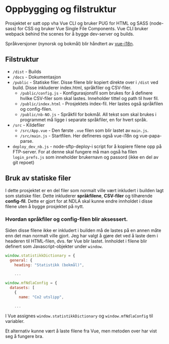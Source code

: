 # Oppbygging og filstruktur

Prosjektet er satt opp vha Vue CLI og bruker PUG for HTML og SASS (node-sass) for CSS og bruker Vue Single File Components. Vue CLI bruker webpack behind the scenes for å bygge dev-server og builds.

Språkversjoner (nynorsk og bokmål) blir håndtert av [vue-i18n](https://kazupon.github.io/vue-i18n/).

## Filstruktur

- `/dist` - Builds
- `/docs` - Dokumentasjon
- `/public` - Statiske filer. Disse filene blir kopiert direkte over i `/dist` ved build. Disse inkluderer index.html, språkfiler og CSV-filer.
  - `/public/config.js` - Konfigurasjonsfil som brukes for å definere hvilke CSV-filer som skal lastes. Inneholder tittel og path til hver fil.
  - `/public/index.html` - Prosjektets index-fil. Her lastes også språkfilen og config-filen.
  - `/public/nb-NO.js` - Språkfil for bokmål. All tekst som skal brukes i programmet må ligge i separate språkfiler, en for hvert språk.
- `/src` - Kildefiler
  - `/src/App.vue` - Den første `.vue` filen som blir lastet av `main.js`.
  - `/src/main.js` - Startfilen. Her defineres også vue-i18n og vue-papa-parse.
- `deploy_dev_nb.js` - node-sftp-deploy-i script for å kopiere filene opp på FTP-server. For at denne skal fungere må man også ha filen `login_prefs.js` som inneholder brukernavn og passord (ikke en del av git repoet)

## Bruk av statiske filer

I dette prosjektet er en del filer som normalt ville vært inkludert i builden lagt som statiske filer. Dette inkluderer **språkfilene**, **CSV-filer** og tilhørende **config-fil**. Dette er gjort for at NDLA skal kunne endre innholdet i disse filene uten å bygge prosjektet på nytt.

### Hvordan språkfiler og config-filen blir aksessert.

Siden disse filene ikke er inkludert i builden må de lastes på en annen måte enn det man normalt ville gjort. Jeg har valgt å gjøre det ved å laste dem i headeren til HTML-filen, dvs. før Vue blir lastet. Innholdet i filene blir definert som Javascript-objekter under `window`.

``` javascript
window.statistikkDictionary = {
  general: {
    heading: "Statistikk (bokmål)",

    ...
```
``` javascript
window.mfNdlaConfig = {
  datasets: [
    {
      name: "Co2 utslipp",

    ...
```

I Vue assignes `window.statistikkDictionary` og `window.mfNdlaConfig` til variabler.

Et alternativ kunne vært å laste filene fra Vue, men metoden over har vist seg å fungere bra.



